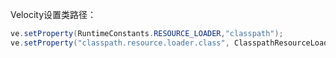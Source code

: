 Velocity设置类路径：

~~~java
ve.setProperty(RuntimeConstants.RESOURCE_LOADER,"classpath");
ve.setProperty("classpath.resource.loader.class", ClasspathResourceLoader.class.getName());
~~~

